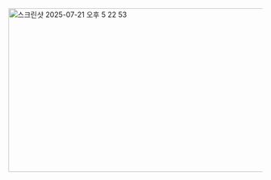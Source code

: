 <img width="708" height="326" alt="스크린샷 2025-07-21 오후 5 22 53" src="https://github.com/user-attachments/assets/5c10c978-bf21-4af9-9f00-c118e44c451c" />

